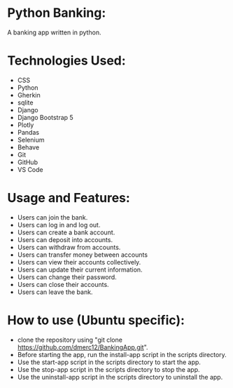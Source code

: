 # Python Banking:
A banking app written in python.

# Technologies Used:
- CSS
- Python
- Gherkin
- sqlite
- Django
- Django Bootstrap 5
- Plotly
- Pandas
- Selenium
- Behave
- Git
- GitHub
- VS Code

# Usage and Features:
- Users can join the bank.
- Users can log in and log out.
- Users can create a bank account.
- Users can deposit into accounts.
- Users can withdraw from accounts.
- Users can transfer money between accounts
- Users can view their accounts collectively.
- Users can update their current information.
- Users can change their password.
- Users can close their accounts.
- Users can leave the bank.

# How to use (Ubuntu specific):
- clone the repository using "git clone https://github.com/dmerc12/BankingApp.git".
- Before starting the app, run the install-app script in the scripts directory.
- Use the start-app script in the scripts directory to start the app.
- Use the stop-app script in the scripts directory to stop the app.
- Use the uninstall-app script in the scripts directory to uninstall the app.
